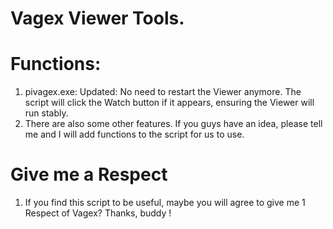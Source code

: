 # Vagex Viewer Tools.
# Functions:
1. pivagex.exe: 
	Updated: No need to restart the Viewer anymore. The script will click the Watch button if it appears, ensuring the Viewer will run stably.
2. There are also some other features. If you guys have an idea, please tell me and I will add functions to the script for us to use.
# Give me a Respect
1. If you find this script to be useful, maybe you will agree to give me 1 Respect of Vagex? Thanks, buddy !
